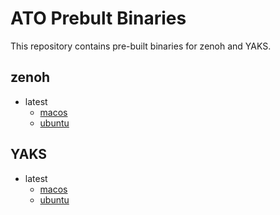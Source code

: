 # ATO Prebult Binaries
This repository contains pre-built binaries for zenoh and YAKS.

## zenoh
- latest
    - [macos](./zenoh/latex/macos/zenohd) 
    - [ubuntu](./zenoh/latex/ubuntu/zenohd)


## YAKS
- latest
    - [macos](./yaks/latex/macos/yaksd) 
    - [ubuntu](./yaks/latex/ubuntu/yaksd)
